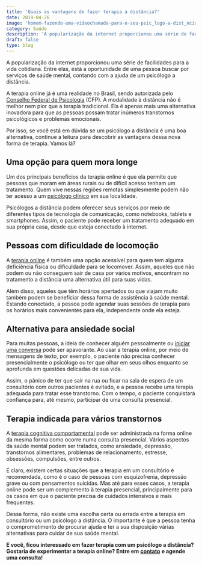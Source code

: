```yaml
---
title: 'Quais as vantagens de fazer terapia à distância?'
date: 2019-04-26
image: 'homem-fazendo-uma-videochamada-para-o-seu-psic_logo-a-dist_ncia.jpg'
category: Saúde
description: 'A popularização da internet proporcionou uma série de facilidades. Entre elas, contar com a ajuda de um psicólogo a distância. Leia mais sobre aqui!'
draft: false
type: blog
---
```


A popularização da internet proporcionou uma série de facilidades para a vida cotidiana. Entre elas, está a oportunidade de uma pessoa buscar por serviços de saúde mental, contando com a ajuda de um psicólogo a distância.

A terapia online já é uma realidade no Brasil, sendo autorizada pelo [Conselho Federal de Psicologia](https://site.cfp.org.br/cfp-publica-nova-resolucao-sobre-atendimento-psicologico-online/) (CFP). A modalidade à distância não é melhor nem pior que a terapia tradicional. Ela é apenas mais uma alternativa inovadora para que as pessoas possam tratar inúmeros transtornos psicológicos e problemas emocionais.

Por isso, se você está em dúvida se um psicólogo a distância é uma boa alternativa, continue a leitura para descobrir as vantagens dessa nova forma de terapia. Vamos lá?

## **Uma opção para quem mora longe**

Um dos principais benefícios da terapia online é que ela permite que pessoas que moram em áreas rurais ou de difícil acesso tenham um tratamento. Quem vive nessas regiões remotas simplesmente podem não ter acesso a um [psicólogo clínico](/pra-que-serve-um-psicologo-clinico/) em sua localidade.

Psicólogos a distância podem oferecer seus serviços por meio de diferentes tipos de tecnologia de comunicação, como notebooks, tablets e smartphones. Assim, o paciente pode receber um tratamento adequado em sua própria casa, desde que esteja conectado à internet.

## **Pessoas com dificuldade de locomoção**

A [terapia online](/psicologo-online/) é também uma opção acessível para quem tem alguma deficiência física ou dificuldade para se locomover. Assim, aqueles que não podem ou não conseguem sair de casa por vários motivos, encontram no tratamento a distância uma alternativa útil para suas vidas.

Além disso, aqueles que têm horários apertados ou que viajam muito também podem se beneficiar dessa forma de assistência à saúde mental. Estando conectado, a pessoa pode agendar suas sessões de terapia para os horários mais convenientes para ela, independente onde ela esteja.

## **Alternativa para ansiedade social**

Para muitas pessoas, a ideia de conhecer alguém pessoalmente ou [iniciar uma conversa](/como-perder-o-medo-de-conversar-com-pessoas/) pode ser apavorante. Ao usar a terapia online, por meio de mensagens de texto, por exemplo, o paciente não precisa conhecer presencialmente o psicólogo ou ter que olhar em seus olhos enquanto se aprofunda em questões delicadas de sua vida.

Assim, o pânico de ter que sair na rua ou ficar na sala de espera de um consultório com outros pacientes é evitado, e a pessoa recebe uma terapia adequada para tratar esse transtorno. Com o tempo, o paciente conquistará confiança para, até mesmo, participar de uma consulta presencial.

## **Terapia indicada para vários transtornos**

A [terapia cognitiva comportamental](/como-funciona-a-terapia-cognitiva-comportamental/) pode ser administrada na forma online da mesma forma como ocorre numa consulta presencial. Vários aspectos da saúde mental podem ser tratados, como ansiedade, depressão, transtornos alimentares, problemas de relacionamento, estresse, obsessões, compulsões, entre outros.

É claro, existem certas situações que a terapia em um consultório é recomendada, como é o caso de pessoas com esquizofrenia, depressão grave ou com pensamentos suicidas. Mas até para esses casos, a terapia online pode ser um complemento à terapia presencial, principalmente para os casos em que o paciente precisa de cuidados intensivos e mais frequentes.

Dessa forma, não existe uma escolha certa ou errada entre a terapia em consultório ou um psicólogo a distância. O importante é que a pessoa tenha o comprometimento de procurar ajuda e ter a sua disposição várias alternativas para cuidar de sua saúde mental.

**E você, ficou interessado em fazer terapia com um psicólogo a distância? Gostaria de experimentar a terapia online? Entre em** [**contato**](/contato/) **e agende uma consulta!**
